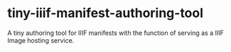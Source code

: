 # tiny-iiif-manifest-authoring-tool
A tiny authoring tool for IIIF manifests with the function of serving as a IIIF Image hosting service.
